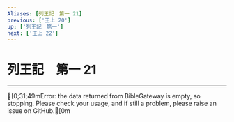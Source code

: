 ```yaml
---
Aliases: [列王記　第一 21]
previous: ['王上 20']
up: ['列王記　第一']
next: ['王上 22']
---
```

# 列王記　第一 21

***
[0;31;49mError: the data returned from BibleGateway is empty, so stopping. Please check your usage, and if still a problem, please raise an issue on GitHub.[0m

